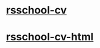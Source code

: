 # [rsschool-cv](https://n3fenyak.github.io/rsschool-cv/cv)

# [rsschool-cv-html](https://n3fenyak.github.io/rsschool-cv/)
